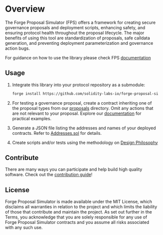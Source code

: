 # Overview

The Forge Proposal Simulator (FPS) offers a framework for creating secure governance proposals and deployment scripts, enhancing safety, and ensuring protocol health throughout the proposal lifecycle. The major benefits of using this tool are standardization of proposals, safe calldata generation, and preventing deployment parameterization and governance action bugs.

For guidance on how to use the library please check FPS [documentation](https://solidity-labs.gitbook.io/forge-proposal-simulator/)

## Usage

1. Integrate this library into your protocol repository as a submodule:

    ```bash
    forge install https://github.com/solidity-labs-io/forge-proposal-simulator.git
    ```

2. For testing a governance proposal, create a contract inheriting one of the proposal types from our [proposals](./proposals) directory. Omit any actions that are not relevant to your proposal. Explore our [documentation](https://solidity-labs.gitbook.io/forge-proposal-simulator) for practical examples.

3. Generate a JSON file listing the addresses and names of your deployed contracts. Refer to [Addresses.sol](./addresses/Address.sol) for details.

4. Create scripts and/or tests using the methodology on [Design Philosophy](https://solidity-labs.gitbook.io/forge-proposal-simulator/overview/architecture/design-philosophy)

## Contribute

There are many ways you can participate and help build high quality software. Check out the [contribution guide](CONTRIBUTING.md)!

## License

Forge Proposal Simulator is made available under the MIT License, which disclaims all warranties in relation to the project and which limits the liability of those that contribute and maintain the project. As set out further in the Terms, you acknowledge that you are solely responsible for any use of Forge Proposal Simulator contracts and you assume all risks associated with any such use.
